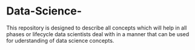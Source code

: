 # Data-Science-
This repository is designed to describe all concepts which will help in all phases or lifecycle data scientists deal with in a manner that can be used for uderstanding of data science concepts.
